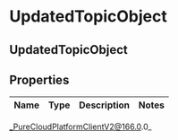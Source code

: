 # UpdatedTopicObject

## UpdatedTopicObject

## Properties

|Name | Type | Description | Notes|
|------------ | ------------- | ------------- | -------------|



_PureCloudPlatformClientV2@166.0.0_
